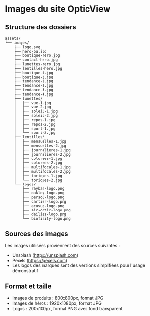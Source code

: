 # Images du site OpticView

## Structure des dossiers

```
assets/
└── images/
    ├── logo.svg
    ├── hero-bg.jpg
    ├── boutique-hero.jpg
    ├── contact-hero.jpg
    ├── lunettes-hero.jpg
    ├── lentilles-hero.jpg
    ├── boutique-1.jpg
    ├── boutique-2.jpg
    ├── tendance-1.jpg
    ├── tendance-2.jpg
    ├── tendance-3.jpg
    ├── tendance-4.jpg
    ├── lunettes/
    │   ├── vue-1.jpg
    │   ├── vue-2.jpg
    │   ├── soleil-1.jpg
    │   ├── soleil-2.jpg
    │   ├── repos-1.jpg
    │   ├── repos-2.jpg
    │   ├── sport-1.jpg
    │   └── sport-2.jpg
    ├── lentilles/
    │   ├── mensuelles-1.jpg
    │   ├── mensuelles-2.jpg
    │   ├── journalieres-1.jpg
    │   ├── journalieres-2.jpg
    │   ├── colorees-1.jpg
    │   ├── colorees-2.jpg
    │   ├── multifocales-1.jpg
    │   ├── multifocales-2.jpg
    │   ├── toriques-1.jpg
    │   └── toriques-2.jpg
    └── logos/
        ├── rayban-logo.png
        ├── oakley-logo.png
        ├── persol-logo.png
        ├── cartier-logo.png
        ├── acuvue-logo.png
        ├── air-optix-logo.png
        ├── dailies-logo.png
        └── biofinity-logo.png
```

## Sources des images

Les images utilisées proviennent des sources suivantes :
- Unsplash (https://unsplash.com)
- Pexels (https://pexels.com)
- Les logos des marques sont des versions simplifiées pour l'usage démonstratif

## Format et taille

- Images de produits : 800x800px, format JPG
- Images de héros : 1920x1080px, format JPG
- Logos : 200x100px, format PNG avec fond transparent 